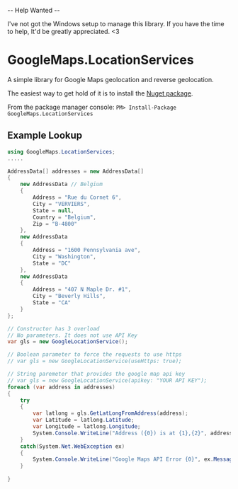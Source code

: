 -- Help Wanted --

I've not got the Windows setup to manage this library. If you have the time to help, It'd be greatly appreciated. <3

GoogleMaps.LocationServices
=======================================

A simple library for Google Maps geolocation and reverse geolocation.

The easiest way to get hold of it is to install the [Nuget package](http://nuget.org/List/Packages/GoogleMaps.LocationServices).

From the package manager console:
`PM> Install-Package GoogleMaps.LocationServices` 

Example Lookup
----------------------

```C#
using GoogleMaps.LocationServices;
.....

AddressData[] addresses = new AddressData[] 
{
    new AddressData // Belgium
    {
        Address = "Rue du Cornet 6",
        City = "VERVIERS",
        State = null,
        Country = "Belgium",
        Zip = "B-4800"
    },
    new AddressData
    {
        Address = "1600 Pennsylvania ave",
        City = "Washington",
        State = "DC"
    },
    new AddressData
    {
        Address = "407 N Maple Dr. #1",
        City = "Beverly Hills",
        State = "CA"
    }
};

// Constructor has 3 overload
// No parameters. It does not use API Key
var gls = new GoogleLocationService();

// Boolean parameter to force the requests to use https 
// var gls = new GoogleLocationService(useHttps: true);

// String paremeter that provides the google map api key
// var gls = new GoogleLocationService(apikey: "YOUR API KEY");
foreach (var address in addresses)
{
    try
    {
        var latlong = gls.GetLatLongFromAddress(address);
        var Latitude = latlong.Latitude;
        var Longitude = latlong.Longitude;
        System.Console.WriteLine("Address ({0}) is at {1},{2}", address, Latitude, Longitude);
    }
    catch(System.Net.WebException ex)
    {
        System.Console.WriteLine("Google Maps API Error {0}", ex.Message);
    }
                
}
```
